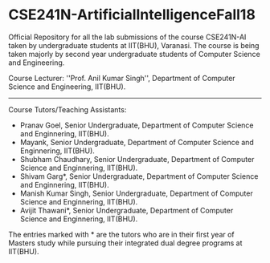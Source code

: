 # CSE241N-ArtificialIntelligenceFall18
Official Repository for all the lab submissions of the course CSE241N-AI taken by undergraduate students at IIT(BHU), Varanasi. The course is being taken majorly by second year undergraduate students of Computer Science and Engineering.

Course Lecturer: ''Prof. Anil Kumar Singh'', Department of Computer Science and Engineering, IIT(BHU).<br/>

---------

Course Tutors/Teaching Assistants:
* Pranav Goel, Senior Undergraduate, Department of Computer Science and Enginnering, IIT(BHU).
* Mayank, Senior Undergraduate, Department of Computer Science and Enginnering, IIT(BHU).
* Shubham Chaudhary, Senior Undergraduate, Department of Computer Science and Enginnering, IIT(BHU).
* Shivam Garg*, Senior Undergraduate, Department of Computer Science and Enginnering, IIT(BHU).
* Manish Kumar Singh, Senior Undergraduate, Department of Computer Science and Enginnering, IIT(BHU).
* Avijit Thawani*, Senior Undergraduate, Department of Computer Science and Enginnering, IIT(BHU).

The entries marked with * are the tutors who are in their first year of Masters study while pursuing their integrated dual degree programs at IIT(BHU).
